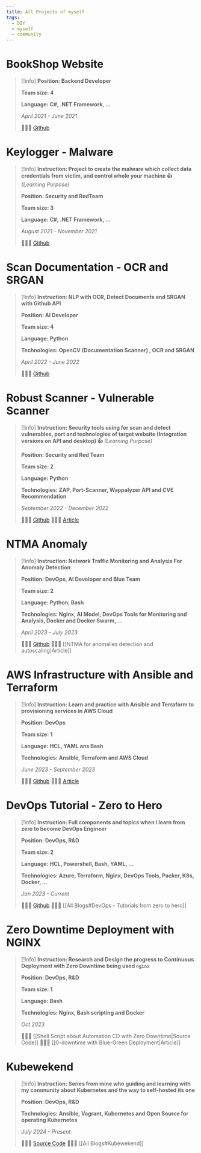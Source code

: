 ```yaml
---
title: All Projects of myself
tags:
  - DIY
  - myself
  - community
---
```

# BookShop Website

>[!info]
> **Position: Backend Developer**
> 
> **Team size: 4**
> 
> **Language: C#, .NET Framework, ...**
> 
> *April 2021 - June 2021*
> 
> 🔗🔗🔗 [Github](https://github.com/Xeus-Territory/website_bookstore)

# Keylogger - Malware

>[!info]
>**Instruction: Project to create the malware which collect data credentials from victim, and control whole your machine 👍** *(Learning Purpose)*
>
>**Position: Security and RedTeam**
>
>**Team size: 3**
>
>**Language: C#, .NET Framework, ...**
>
>*August 2021 - November 2021*
>
>🔗🔗🔗 [Github](https://github.com/Xeus-Territory/keylogger_tool)

# Scan Documentation - OCR and SRGAN

>[!info]
>**Instruction: NLP with OCR, Detect Documents and SRGAN with Github API**
>
>**Position: AI Developer**
>
>**Team size: 4**
>
>**Language: Python**
>
>**Technologies: OpenCV (Documentation Scanner) , OCR and SRGAN**
>
>*April 2022 - June 2022*
>
>🔗🔗🔗 [Github](https://github.com/Xeus-Territory/scan_documents)

# Robust Scanner - Vulnerable Scanner

>[!info]
>**Instruction: Security tools using for scan and detect vulnerables, port and technologies of target website (Integration versions on API and desktop) 👍** *(Learning Purpose)*
>
>**Position: Security and Red Team**
>
>**Team size: 2**
>
>**Language: Python**
>
>**Technologies: ZAP, Port-Scanner, Wappalyzer API and CVE Recommendation**
>
>*September 2022 - December 2022*
>
>🔗🔗🔗 [Github](https://github.com/Xeus-Territory/robust_scanner)
>🔗🔗🔗 [Article](https://hackmd.io/BflJwJ4WR56HptJBgJCo-g)

# NTMA Anomaly

>[!info]
>**Instruction: Network Traffic Monitoring and Analysis For Anomaly Detection**
>
> **Position: DevOps, AI Developer and Blue Team**
> 
> **Team size: 2**
> 
> **Language: Python, Bash**
> 
> **Technologies: Nginx, AI Model, DevOps Tools for Monitoring and Analysis, Docker and Docker Swarm, ...**
> 
> *April 2023 - July 2023*
> 
> 🔗🔗🔗 [Github](https://github.com/Xeus-Territory/ntma_anomaly)
> 🔗🔗🔗 [[NTMA for anomalies detection and autoscaling|Article]]

# AWS Infrastructure with Ansible and Terraform

>[!info]
>**Instruction: Learn and practice with Ansible and Terraform to provisioning services in AWS Cloud**
>
>**Position: DevOps**
>
>**Team size: 1**
>
>**Language: HCL, YAML ans Bash**
>
>**Technologies: Ansible, Terraform and AWS Cloud**
>
>*June 2023 - September 2023*
>
>🔗🔗🔗 [Github](https://github.com/Xeus-Territory/aws-ansible-infrastructure)
>🔗🔗🔗 [Article](https://hackmd.io/2_tUc4W7S3K8s3aOiwgGyg)

# DevOps Tutorial - Zero to Hero

>[!info]
>**Instruction: Full components and topics when I learn from zero to become DevOps Engineer**
>
>**Position: DevOps, R&D**
>
>**Team size: 2**
>
>**Language: HCL, Powershell, Bash, YAML, ...**
>
>**Technologies: Azure, Terraform, Nginx, DevOps Tools, Packer, K8s, Docker, ...**
>
>*Jan 2023 - Current*
>
>🔗🔗🔗 [Github](https://github.com/Xeus-Territory/devops-tutorials)
>🔗🔗🔗 [[All Blogs#DevOps - Tutorials from zero to hero]]

# Zero Downtime Deployment with NGINX

>[!info]
>**Instruction: Research and Design the progress to Continuous Deployment with Zero Downtime being used `nginx`**
>
>**Position: DevOps, R&D**
>
>**Team size: 1**
>
>**Language: Bash**
>
>**Technologies: Nginx, Bash scripting and Docker**
>
>*Oct 2023*
>
>🔗🔗🔗 [[Shell Script about Automation CD with Zero Downtime|Source Code]]
>🔗🔗🔗 [[0-downtime with Blue-Green Deployment|Article]]


# Kubewekend

>[!info]
>**Instruction: Series from mine who guiding and learning with my community about Kubernetes and the way to self-hosted its one**
>
>**Position: DevOps, R&D**
>
>**Technologies: Ansible, Vagrant, Kubernetes and Open Source for operating Kubernetes**
>
>*July 2024 - Present*
>
>🔗🔗🔗 [Source Code](https://github.com/Xeus-Territory/kubewekend)
>🔗🔗🔗 [[All Blogs#Kubewekend]]













